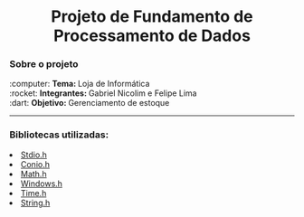 <h1 align = "center">Projeto de Fundamento de Processamento de Dados</h1>

<h3>Sobre o projeto</h3>
:computer: <b>Tema: </b>Loja de Informática<br>
:rocket: <b>Integrantes: </b>Gabriel Nicolim e Felipe Lima <br>
:dart: <b>Objetivo: </b>Gerenciamento de estoque<br>
<hr>
<h3>Bibliotecas utilizadas: </h3>
<li><a href = "https://www.ime.usp.br/~pf/algoritmos/apend/stdio.h.html">Stdio.h</a>
<li><a href = "https://www.programmingsimplified.com/c/conio.h">Conio.h</a>
<li><a href = "http://linguagemc.com.br/a-biblioteca-math-h/">Math.h</a>
<li><a href = "https://en.wikipedia.org/wiki/Windows.h">Windows.h</a>
<li><a href = "https://pt.wikipedia.org/wiki/Time.h">Time.h</a>
<li><a href = "http://linguagemc.com.br/a-biblioteca-string-h/">String.h</a>
<br>
